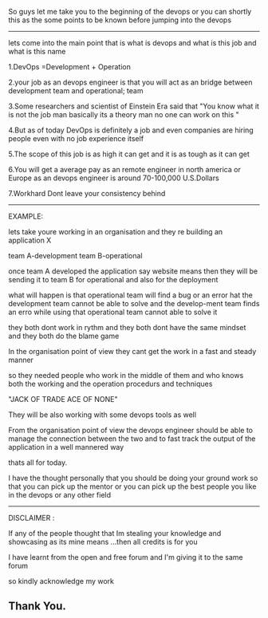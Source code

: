 So guys let me take you to the beginning of the devops or you can shortly this as the some points to be known before jumping into the devops

--------------------------------------------------------------------------------

lets come into the main point that is what is devops and what is this job and what is this name 

1.DevOps =Development + Operation 

2.your job as an devops engineer is that you will act as an bridge between development team and operational; team 

3.Some researchers and scientist of Einstein Era said that "You know what it is not the job man basically its a theory man no one can work on this "

4.But as of today DevOps is definitely a job and even companies are hiring  people even with no job experience itself 

5.The scope of this job is as high it can get and it is as tough as it can get 

6.You will get a average pay as an remote engineer in north america or Europe as an devops engineer is around 70-100,000 U.S.Dollars 

7.Workhard Dont leave your consistency behind 

--------------------------------------------------------------------------------

EXAMPLE:

lets take youre working in an organisation and they re building an application  X

team A-development   team B-operational 

once team A developed the application say website means then they will be sending it to team B for operational and also for the deployment 

what will happen is that operational team will find a bug or an error hat the development team cannot be able to solve and the develop-ment team finds an erro while using that operational team cannot able to solve it 

they both dont work in rythm and they both dont have the same mindset and they both do the blame game 

In the organisation point of view they cant get the work in a fast and steady manner 

so they needed  people who work in the middle of them and who knows both the working and the operation procedurs and techniques 

"JACK OF TRADE ACE OF NONE"

They will be also working with some devops tools as well 

From the organisation point of view the devops engineer should be able to manage the connection between the two and to fast track the output of the application in a well mannered way 

thats all for today. 

I have the thought personally that you should be doing your ground work so that you can pick up the mentor or you can pick up the best people you like in the devops or any other field 

----------------------------------------------------------------------------------------------------------------------------------------------------------------------------------------------------

DISCLAIMER :

If any of the people thought that Im stealing your knowledge and showcasing as its mine means ...then all credits is for you 

I have learnt from the open and free forum and I'm giving it to the same forum 

so kindly acknowledge my work 

Thank You.
---------------------------------------------------------------------------------------------------------------------------------------------------------------------------------------------------------
